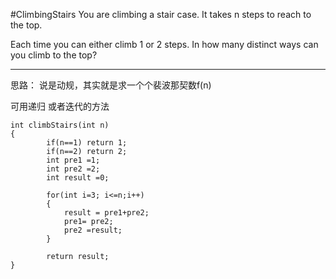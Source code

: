 #ClimbingStairs
You are climbing a stair case. It takes n steps to reach to the top.

Each time you can either climb 1 or 2 steps. In how many distinct ways can you climb to the top?


---



思路：
说是动规，其实就是求一个个裴波那契数f(n) 

可用递归 或者迭代的方法

```
int climbStairs(int n)
{
        if(n==1) return 1;
        if(n==2) return 2;
        int pre1 =1;
        int pre2 =2;
        int result =0;
        
        for(int i=3; i<=n;i++)
        {
            result = pre1+pre2;
            pre1= pre2;
            pre2 =result;
        }
        
        return result;
}
```